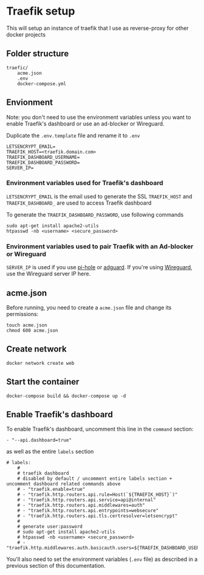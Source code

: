 # Traefik setup

This will setup an instance of traefik that I use as reverse-proxy for other docker projects

## Folder structure

```
traefic/
    acme.json
    .env
    docker-compose.yml
```

## Envionment
Note: you don't need to use the environment variables unless you want to enable Traefik's dashboard or use an ad-blocker or Wireguard.

Duplicate the `.env.template` file and rename it to `.env`

```
LETSENCRYPT_EMAIL=
TRAEFIK_HOST=<traefik.domain.com>
TRAEFIK_DASHBOARD_USERNAME=
TRAEFIK_DASHBOARD_PASSWORD=
SERVER_IP=
```

### Environment variables used for Traefik's dashboard
`LETSENCRYPT_EMAIL` is the email used to generate the SSL
`TRAEFIK_HOST` and `TRAEFIK_DASHBOARD_` are used to access Traefik dashboard

To generate the `TRAEFIK_DASHBOARD_PASSWORD`, use following commands

```
sudo apt-get install apache2-utils
htpasswd -nb <username> <secure_password>
```

### Environment variables used to pair Traefik with an Ad-blocker or Wireguard
`SERVER_IP` is used if you use [pi-hole](https://github.com/m1rkwood/pihole-docker) or [adguard](https://github.com/m1rkwood/adguard-docker).
If you're using [Wireguard](https://github.com/m1rkwood/wireguard), use the Wireguard server IP here.

## acme.json

Before running, you need to create a `acme.json` file and change its permissions:

```
touch acme.json
chmod 600 acme.json
```

## Create network

```
docker network create web
```

## Start the container

```
docker-compose build && docker-compose up -d
```

## Enable Traefik's dashboard
To enable Traefik's dashboard, uncomment this line in the `command` section:
```
- "--api.dashboard=true"
```
as well as the entire `labels` section
```
# labels:
    #
    # traefik dashboard
    # disabled by default / uncomment entire labels section + uncomment dashboard related commands above
    # - "traefik.enable=true"
    # - "traefik.http.routers.api.rule=Host(`${TRAEFIK_HOST}`)"
    # - "traefik.http.routers.api.service=api@internal"
    # - "traefik.http.routers.api.middlewares=auth"
    # - "traefik.http.routers.api.entrypoints=websecure"
    # - "traefik.http.routers.api.tls.certresolver=letsencrypt"
    #
    # generate user:password
    # sudo apt-get install apache2-utils
    # htpasswd -nb <username> <secure_password>
    # - "traefik.http.middlewares.auth.basicauth.users=${TRAEFIK_DASHBOARD_USERNAME}:${TRAEFIK_DASHBOARD_PASSWORD}"
```
You'll also need to set the environment variables (`.env` file) as described in a previous section of this documentation.
